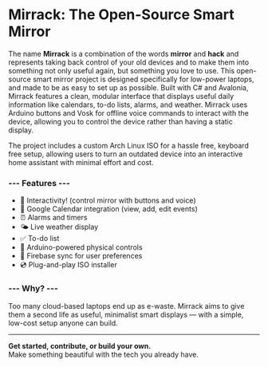 # Mirrack: The Open-Source Smart Mirror

The name **Mirrack** is a combination of the words **mirror** and **hack** and represents taking back control of your old devices and to make them into something not only useful again, but something you love to use. This open-source smart mirror project is designed specifically for low-power laptops, and made to be as easy to set up as possible. Built with C# and Avalonia, Mirrack features a clean, modular interface that displays useful daily information like calendars, to-do lists, alarms, and weather. Mirrack uses Arduino buttons and Vosk for offline voice commands to interact with the device, allowing you to control the device rather than having a static display.

The project includes a custom Arch Linux ISO for a hassle free, keyboard free setup, allowing users to turn an outdated device into an interactive home assistant with minimal effort and cost.

### --- Features ---
- 🌟 Interactivity! (control mirror with buttons and voice)
- 📆 Google Calendar integration (view, add, edit events)
- ⏰ Alarms and timers
- 🌤 Live weather display
- ✅ To-do list
- 🔧 Arduino-powered physical controls
- 💾 Firebase sync for user preferences
- 💿 Plug-and-play ISO installer

### --- Why? ---
Too many cloud-based laptops end up as e-waste. Mirrack aims to give them a second life as useful, minimalist smart displays — with a simple, low-cost setup anyone can build.

---

**Get started, contribute, or build your own.**  
Make something beautiful with the tech you already have.
